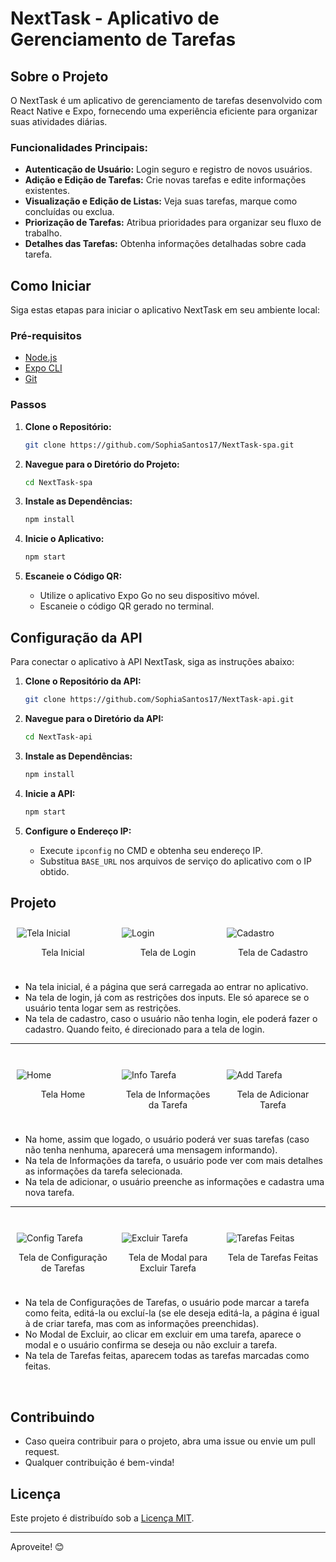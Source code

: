 # NextTask - Aplicativo de Gerenciamento de Tarefas

## Sobre o Projeto

O NextTask é um aplicativo de gerenciamento de tarefas desenvolvido com React Native e Expo, fornecendo uma experiência eficiente para organizar suas atividades diárias.

### Funcionalidades Principais:

- **Autenticação de Usuário:** Login seguro e registro de novos usuários.
- **Adição e Edição de Tarefas:** Crie novas tarefas e edite informações existentes.
- **Visualização e Edição de Listas:** Veja suas tarefas, marque como concluídas ou exclua.
- **Priorização de Tarefas:** Atribua prioridades para organizar seu fluxo de trabalho.
- **Detalhes das Tarefas:** Obtenha informações detalhadas sobre cada tarefa.

## Como Iniciar

Siga estas etapas para iniciar o aplicativo NextTask em seu ambiente local:

### Pré-requisitos

- [Node.js](https://nodejs.org/)
- [Expo CLI](https://docs.expo.dev/get-started/installation/)
- [Git](https://git-scm.com/)

### Passos

1. **Clone o Repositório:**

    ```bash
    git clone https://github.com/SophiaSantos17/NextTask-spa.git
    ```

2. **Navegue para o Diretório do Projeto:**

    ```bash
    cd NextTask-spa
    ```

3. **Instale as Dependências:**

    ```bash
    npm install
    ```

4. **Inicie o Aplicativo:**

    ```bash
    npm start
    ```

5. **Escaneie o Código QR:**
   - Utilize o aplicativo Expo Go no seu dispositivo móvel.
   - Escaneie o código QR gerado no terminal.

## Configuração da API

Para conectar o aplicativo à API NextTask, siga as instruções abaixo:

1. **Clone o Repositório da API:**

    ```bash
    git clone https://github.com/SophiaSantos17/NextTask-api.git
    ```

2. **Navegue para o Diretório da API:**

    ```bash
    cd NextTask-api
    ```

3. **Instale as Dependências:**

    ```bash
    npm install
    ```

4. **Inicie a API:**

    ```bash
    npm start
    ```

5. **Configure o Endereço IP:**
   - Execute `ipconfig` no CMD e obtenha seu endereço IP.
   - Substitua `BASE_URL` nos arquivos de serviço do aplicativo com o IP obtido.


## Projeto
<!-- Bloco 1 -->
<div style="display: flex; flex-wrap: wrap; justify-content: center;">
    <div style="flex: 1; padding: 10px;">
        <img src="https://github.com/SophiaSantos17/NextTask-spa/assets/125769375/f7a0eab6-c884-4c3b-83e8-b3f165861e37" alt="Tela Inicial" style="max-width: 100%;">
        <p style="text-align: center;">Tela Inicial</p>
    </div>
    <div style="flex: 1; padding: 10px;">
        <img src="https://github.com/SophiaSantos17/NextTask-spa/assets/125769375/56f0699d-6df0-4384-8836-9399269be13a" alt="Login" style="max-width: 100%;">
        <p style="text-align: center;">Tela de Login</p>
    </div>
    <div style="flex: 1; padding: 10px;">
        <img src="https://github.com/SophiaSantos17/NextTask-spa/assets/125769375/56a4b7e8-717c-4d86-8b20-b3ca8bc7cb58" alt="Cadastro" style="max-width: 100%;">
        <p style="text-align: center;">Tela de Cadastro</p>
    </div>
</div>
<ul>
    <li>Na tela inicial, é a página que será carregada ao entrar no aplicativo.</li>
    <li>Na tela de login, já com as restrições dos inputs. Ele só aparece se o usuário tenta logar sem as restrições.</li>
    <li>Na tela de cadastro, caso o usuário não tenha login, ele poderá fazer o cadastro. Quando feito, é direcionado para a tela de login.</li>
</ul>
<hr> <br>

<!-- Bloco 2 -->
<div style="display: flex; flex-wrap: wrap; justify-content: center;">
    <div style="flex: 1; padding: 10px;">
        <img src="https://github.com/SophiaSantos17/NextTask-spa/assets/125769375/2b7eb678-592f-43fe-8dec-99499743ee59" alt="Home" style="max-width: 100%;">
        <p style="text-align: center;">Tela Home</p>
    </div>
    <div style="flex: 1; padding: 10px;">
        <img src="https://github.com/SophiaSantos17/NextTask-spa/assets/125769375/cc9ebe27-54ab-44a5-b46c-2310735fcf4a" alt="Info Tarefa" style="max-width: 100%;">
        <p style="text-align: center;">Tela de Informações da Tarefa</p>
    </div>
    <div style="flex: 1; padding: 10px;">
        <img src="https://github.com/SophiaSantos17/NextTask-spa/assets/125769375/6a3febfa-02ce-4f57-8ae0-2f526f7fe3e5" alt="Add Tarefa" style="max-width: 100%;">
        <p style="text-align: center;">Tela de Adicionar Tarefa</p>
    </div>
</div>
<ul>
    <li>Na home, assim que logado, o usuário poderá ver suas tarefas (caso não tenha nenhuma, aparecerá uma mensagem informando).</li>
    <li>Na tela de Informações da tarefa, o usuário pode ver com mais detalhes as informações da tarefa selecionada.</li>
    <li>Na tela de adicionar, o usuário preenche as informações e cadastra uma nova tarefa.</li>
</ul>
<hr> <br>

<!-- Bloco 3 -->
<div style="display: flex; flex-wrap: wrap; justify-content: center;">
    <div style="flex: 1; padding: 10px;">
        <img src="https://github.com/SophiaSantos17/NextTask-spa/assets/125769375/629c426a-33ae-4ea5-b1c9-0f8bd0e84fc0" alt="Config Tarefa" style="max-width: 100%;">
        <p style="text-align: center;">Tela de Configuração de Tarefas</p>
    </div>
    <div style="flex: 1; padding: 10px;">
        <img src="https://github.com/SophiaSantos17/NextTask-spa/assets/125769375/f435a5bb-9d14-4380-a1b3-a418251bafd8" alt="Excluir Tarefa" style="max-width: 100%;">
        <p style="text-align: center;">Tela de Modal para Excluir Tarefa</p>
    </div>
    <div style="flex: 1; padding: 10px;">
        <img src="https://github.com/SophiaSantos17/NextTask-spa/assets/125769375/37bc3db0-f32b-42f8-a71a-00b8246beca6" alt="Tarefas Feitas" style="max-width: 100%;">
        <p style="text-align: center;">Tela de Tarefas Feitas</p>
    </div>
</div>
<ul>
    <li>Na tela de Configurações de Tarefas, o usuário pode marcar a tarefa como feita, editá-la ou excluí-la (se ele deseja editá-la, a página é igual à de criar tarefa, mas com as informações preenchidas).</li>
    <li>No Modal de Excluir, ao clicar em excluir em uma tarefa, aparece o modal e o usuário confirma se deseja ou não excluir a tarefa.</li>
    <li>Na tela de Tarefas feitas, aparecem todas as tarefas marcadas como feitas.</li>
</ul>

<br>

## Contribuindo

- Caso queira contribuir para o projeto, abra uma issue ou envie um pull request.
- Qualquer contribuição é bem-vinda!

## Licença

Este projeto é distribuído sob a [Licença MIT](LICENSE).

---

Aproveite! 😊
